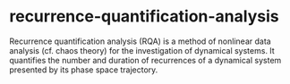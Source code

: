 # recurrence-quantification-analysis
Recurrence quantification analysis (RQA) is a method of nonlinear data analysis (cf. chaos theory) for the investigation of dynamical systems. It quantifies the number and duration of recurrences of a dynamical system presented by its phase space trajectory.
